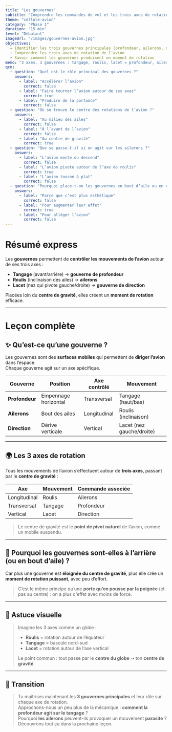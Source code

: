 ```yaml
---
title: "Les gouvernes"
subtitle: "Comprendre les commandes de vol et les trois axes de rotation"
theme: "cellule-avion"
category: "Phase 1"
duration: "15 min"
level: "Débutant"
imageUrl: "/images/gouvernes-avion.jpg"
objectives:
  - Identifier les trois gouvernes principales (profondeur, ailerons, direction)
  - Comprendre les trois axes de rotation de l’avion
  - Savoir comment les gouvernes produisent un moment de rotation
memo: "3 axes, 3 gouvernes : tangage, roulis, lacet = profondeur, ailerons, direction."
qcm:
  - question: "Quel est le rôle principal des gouvernes ?"
    answers:
      - label: "Accélérer l’avion"
        correct: false
      - label: "Faire tourner l’avion autour de ses axes"
        correct: true
      - label: "Produire de la portance"
        correct: false
  - question: "Où se trouve le centre des rotations de l’avion ?"
    answers:
      - label: "Au milieu des ailes"
        correct: false
      - label: "À l’avant de l’avion"
        correct: false
      - label: "Au centre de gravité"
        correct: true
  - question: "Que se passe-t-il si on agit sur les ailerons ?"
    answers:
      - label: "L’avion monte ou descend"
        correct: false
      - label: "L’avion pivote autour de l’axe de roulis"
        correct: true
      - label: "L’avion tourne à plat"
        correct: false
  - question: "Pourquoi place-t-on les gouvernes en bout d’aile ou en queue ?"
    answers:
      - label: "Parce que c’est plus esthétique"
        correct: false
      - label: "Pour augmenter leur effet"
        correct: true
      - label: "Pour alléger l’avion"
        correct: false
---
```


# Résumé express

Les **gouvernes** permettent de **contrôler les mouvements de l’avion** autour de ses trois axes :

- **Tangage** (avant/arrière) → **gouverne de profondeur**
- **Roulis** (inclinaison des ailes) → **ailerons**
- **Lacet** (nez qui pivote gauche/droite) → **gouverne de direction**

Placées loin du **centre de gravité**, elles créent un **moment de rotation** efficace.

---

# Leçon complète

## ✨ Qu’est-ce qu’une gouverne ?

Les gouvernes sont des **surfaces mobiles** qui permettent de **diriger l’avion** dans l’espace.  
Chaque gouverne agit sur un axe spécifique.

| Gouverne       | Position             | Axe contrôlé | Mouvement                 |
| -------------- | -------------------- | ------------ | ------------------------- |
| **Profondeur** | Empennage horizontal | Transversal  | Tangage (haut/bas)        |
| **Ailerons**   | Bout des ailes       | Longitudinal | Roulis (inclinaison)      |
| **Direction**  | Dérive verticale     | Vertical     | Lacet (nez gauche/droite) |

---

## 🌍 Les 3 axes de rotation

Tous les mouvements de l’avion s’effectuent autour de **trois axes**, passant par le **centre de gravité** :

| Axe          | Mouvement | Commande associée |
| ------------ | --------- | ----------------- |
| Longitudinal | Roulis    | Ailerons          |
| Transversal  | Tangage   | Profondeur        |
| Vertical     | Lacet     | Direction         |

> Le centre de gravité est le **point de pivot naturel** de l’avion, comme un mobile suspendu.

---

## 🧲 Pourquoi les gouvernes sont-elles à l’arrière (ou en bout d’aile) ?

Car plus une gouverne est **éloignée du centre de gravité**, plus elle crée un **moment de rotation puissant**, avec peu d’effort.

> C’est le même principe qu’une **porte qu’on pousse par la poignée** (et pas au centre) : on a plus d'effet avec moins de force.

---

## 🧠 Astuce visuelle

> Imagine les 3 axes comme un globe :
>
> - **Roulis** = rotation autour de l’équateur
> - **Tangage** = bascule nord-sud
> - **Lacet** = rotation autour de l’axe vertical
>
> Le point commun : tout passe par le **centre du globe** ➝ ton **centre de gravité**.

---

## 🔄 Transition

> Tu maîtrises maintenant les **3 gouvernes principales** et leur rôle sur chaque axe de rotation.  
> Approchons-nous un peu plus de la mécanique : **comment la profondeur agit sur le tangage** ?  
> Pourquoi **les ailerons** peuvent-ils provoquer un mouvement **parasite** ?  
> Découvrons tout ça dans la prochaine leçon.
